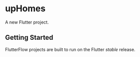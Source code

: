 # upHomes

A new Flutter project.

## Getting Started

FlutterFlow projects are built to run on the Flutter _stable_ release.
